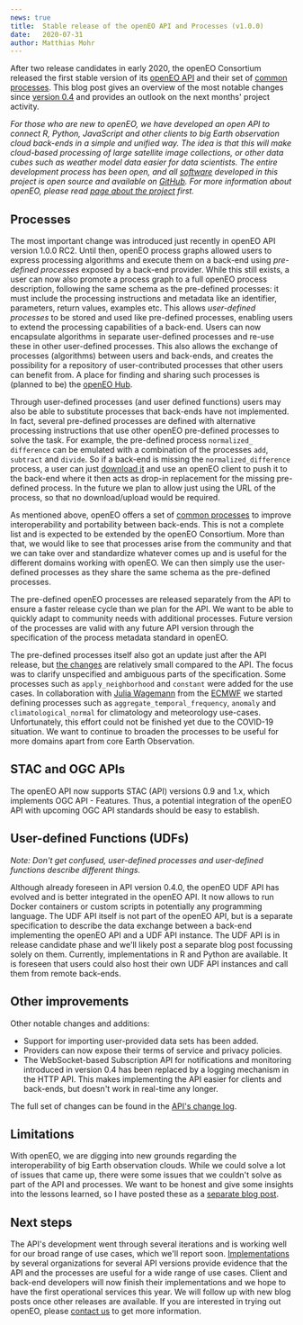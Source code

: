 ```yaml
---
news: true
title:  Stable release of the openEO API and Processes (v1.0.0)
date:   2020-07-31
author: Matthias Mohr
---
```


After two release candidates in early 2020, the openEO Consortium released the first stable version of its [openEO API](https://api.openeo.org/) and their set of [common processes](https://processes.openeo.org). This blog post gives an overview of the most notable changes since [version 0.4](2019-03-07-openeo-api-040.md) and provides an outlook on the next months' project activity.

*For those who are new to openEO, we have developed an open API to connect R, Python, JavaScript and other clients to big Earth observation cloud back-ends in a simple and unified way. The idea is that this will make cloud-based processing of large satellite image collections, or other data cubes such as weather model data easier for data scientists. The entire development process has been open, and all [software](/software.md) developed in this project is open source and available on [GitHub](https://github.com/open-eo). For more information about openEO, please read [page about the project](/about.md) first.*

## Processes

The most important change was introduced just recently in openEO API version 1.0.0 RC2. Until then, openEO process graphs allowed users to express processing algorithms and execute them on a back-end using *pre-defined processes* exposed by a back-end provider. While this still exists, a user can now also promote a process graph to a full openEO process description, following the same schema as the pre-defined processes: it must include the processing instructions and metadata like an identifier, parameters, return values, examples etc. This allows *user-defined processes* to be stored and used like pre-defined processes, enabling users to extend the processing capabilities of a back-end. Users can now encapsulate algorithms in separate user-defined processes and re-use these in other user-defined processes. This also allows the exchange of processes (algorithms) between users and back-ends, and creates the possibility for a repository of user-contributed processes that other users can benefit from. A place for finding and sharing such processes is (planned to be) the [openEO Hub](https://hub.openeo.org).

Through user-defined processes (and user defined functions) users may also be able to substitute processes that back-ends have not implemented. In fact, several pre-defined processes are defined with alternative processing instructions that use other openEO pre-defined processes to solve the task. For example, the pre-defined process `normalized_ difference` can be emulated with a combination of the processes `add`, `subtract` and `divide`. So if a back-end is missing the `normalized_difference` process, a user can just [download it](https://processes.openeo.org/#normalized_difference) and use an openEO client to push it to the back-end where it then acts as drop-in replacement for the missing pre-defined process. In the future we plan to allow just using the URL of the process, so that no download/upload would be required.

As mentioned above, openEO offers a set of [common processes](https://processes.openeo.org) to improve interoperability and portability between back-ends. This is not a complete list and is expected to be extended by the openEO Consortium. More than that, we would like to see that processes arise from the community and that we can take over and standardize whatever comes up and is useful for the different domains working with openEO. We can then simply use the user-defined processes as they share the same schema as the pre-defined processes.

The pre-defined openEO processes are released separately from the API to ensure a faster release cycle than we plan for the API. We want to be able to quickly adapt to community needs with additional processes. Future version of the processes are valid with any future API version through the specification of the process metadata standard in openEO.

The pre-defined processes itself also got an update just after the API release, but [the changes](https://github.com/Open-EO/openeo-processes/blob/1.0.0/CHANGELOG.md#100---2020-07-31) are relatively small compared to the API. The focus was to clarify unspecified and ambiguous parts of the specification. Some processes such as `apply_neighborhood` and `constant` were added for the use cases. In collaboration with [Julia Wagemann](https://jwagemann.github.io/) from the [ECMWF](https://www.ecmwf.int/) we started defining processes such as `aggregate_temporal_frequency`, `anomaly` and `climatological_normal` for climatology and meteorology use-cases. Unfortunately, this effort could not be finished yet due to the COVID-19 situation. We want to continue to broaden the processes to be useful for more domains apart from core Earth Observation.

## STAC and OGC APIs

The openEO API now supports STAC (API) versions 0.9 and 1.x, which implements OGC API - Features. Thus, a potential integration of the openEO API with upcoming OGC API standards should be easy to establish.

## User-defined Functions (UDFs)

*Note: Don't get confused, user-defined processes and user-defined functions describe different things.*

Although already foreseen in API version 0.4.0, the openEO UDF API has evolved and is better integrated in the openEO API. It now allows to run Docker containers or custom scripts in potentially any programming language. The UDF API itself is not part of the openEO API, but is a separate specification to describe the data exchange between a back-end implementing the openEO API and a UDF API instance. The UDF API is in release candidate phase and we'll likely post a separate blog post focussing solely on them. Currently, implementations in R and Python are available. It is foreseen that users could also host their own UDF API instances and call them from remote back-ends.

## Other improvements

Other notable changes and additions:

* Support for importing user-provided data sets has been added.
* Providers can now expose their terms of service and privacy policies.
* The WebSocket-based Subscription API for notifications and monitoring introduced in version 0.4 has been replaced by a logging mechanism in the HTTP API. This makes implementing the API easier for clients and back-ends, but doesn't work in real-time any longer.

The full set of changes can be found in the [API's change log](https://github.com/Open-EO/openeo-api/blob/1.0.0/CHANGELOG.md).
  
## Limitations

With openEO, we are digging into new grounds regarding the interoperability of big Earth observation clouds. While we could solve a lot of issues that came up, there were some issues that we couldn't solve as part of the API and processes. We want to be honest and give some insights into the lessons learned, so I have posted these as a [separate blog post](2020-07-31-lessons-learned.md).

## Next steps

The API's development went through several iterations and is working well for our broad range of use cases, which we'll report soon. [Implementations](/software.md) by several organizations for several API versions provide evidence that the API and the processes are useful for a wide range of use cases. Client and back-end developers will now finish their implementations and we hope to have the first operational services this year. We will follow up with new blog posts once other releases are available. If you are interested in trying out openEO, please [contact us](/contact.md) to get more information.
